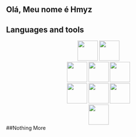 ## Olá, Meu nome é Hmyz
## Languages and tools
<div align="center">
    <img height="55em" src="https://cdn.jsdelivr.net/gh/devicons/devicon/icons/github/github-original.svg" />
    <img height="55em" src="https://cdn.jsdelivr.net/gh/devicons/devicon/icons/java/java-original.svg" /><br>
    <img height="55em" src="https://cdn.jsdelivr.net/gh/devicons/devicon/icons/python/python-original.svg" />
    <img height="55em" src="https://cdn.jsdelivr.net/gh/devicons/devicon/icons/kotlin/kotlin-original.svg" />
    <img height="55em" src="https://cdn.jsdelivr.net/gh/devicons/devicon/icons/php/php-original.svg" /><br>
    <img height="55em" src="https://cdn.jsdelivr.net/gh/devicons/devicon/icons/html5/html5-original.svg" />
    <img height="55em" src="https://cdn.jsdelivr.net/gh/devicons/devicon/icons/css3/css3-original.svg" />
    <img height="55em" src="https://cdn.jsdelivr.net/gh/devicons/devicon/icons/vscode/vscode-original.svg" /><br>
    <img height="55em" src="https://cdn.jsdelivr.net/gh/devicons/devicon/icons/mysql/mysql-original-wordmark.svg" />
</div>
##Nothing More
